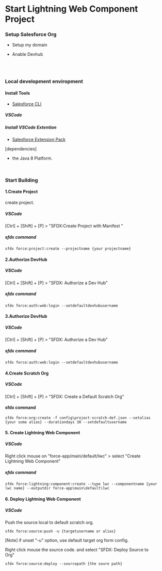 # Start Lightning Web Component Project


###  Setup Salesforce Org

-  Setup my domain

-  Anable Devhub
<br/>
<br/>

###  Local development enviropment

####  Install Tools
- [Salesforce CLI](https://developer.salesforce.com/ja/tools/sfdxcli)

#####  VSCode

#####  Install VSCode Extention

-  [Salesforce Extension Pack](https://marketplace.visualstudio.com/items?itemName=salesforce.salesforcedx-vscode)

[dependencies]
 - the Java 8 Platform.

<br/>

### Start Building

####  1.Create Project

create project.
#####  VSCode
  [Ctrl] + [Shift] + [P] > "SFDX:Create Project with Manifest "

##### sfdx command
```
sfdx force:project:create --projectname {your projectname}
```

#### 2.Authorize DevHub
#####  VSCode
  [Ctrl] + [Shift] + [P] > "SFDX: Authorize a Dev Hub"

##### sfdx command
```
sfdx force:auth:web:login --setdefaultdevhubusername
```


#### 3.Authorize DevHub
#####  VSCode
  [Ctrl] + [Shift] + [P] > "SFDX: Authorize a Dev Hub"

##### sfdx command
```
sfdx force:auth:web:login --setdefaultdevhubusername
```

#### 4.Create Scratch Org

#####  VSCode
  [Ctrl] + [Shift] + [P] > "SFDX: Create a Default Scratch Org"

#### sfdx command
```
sfdx force:org:create -f config\project-scratch-def.json --setalias {your some alias} --durationdays 30 --setdefaultusername
```

#### 5. Create Lightning Web Component

#####  VSCode
Right click mouse on "force-app/main/default/lwc" > select "Create Lightning Web Component"

##### sfdx command
```
sfdx force:lightning:component:create --type lwc --componentname {your lwc name} --outputdir force-app\main\default\lwc
```

#### 6. Deploy Lightning Web Component

#####  VSCode
Push the source local to default scratch org.
```
sfdx force:source:push -u {targetusername or alias}
```
[Note] if unset "-u" option, use default target org form config.  

  
Right click mouse the source code. and select "SFDX: Deploy Source to Org"
```
sfdx force:source:deploy --sourcepath {the soure path}
```
